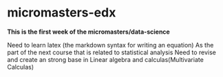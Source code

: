 # micromasters-edx

**This is the first week of the micromasters/data-science**



Need to learn latex (the markdown syntax for writing an equation)
As the part of the next course that is related to statistical analysis
Need to revise and create an strong base in Linear algebra and calculas(Multivariate Calculas)
